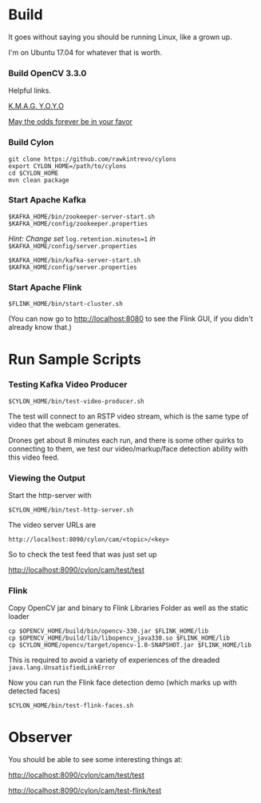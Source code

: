 
# Build

It goes without saying you should be running Linux, like a grown up. 

I'm on Ubuntu 17.04 for whatever that is worth.

### Build OpenCV 3.3.0

Helpful links.

[K.M.A.G. Y.O.Y.O](http://www.urbandictionary.com/define.php?term=KMAG%20YOYO)

[May the odds forever be in your favor](http://opencv-java-tutorials.readthedocs.io/en/latest/01-installing-opencv-for-java.html)

### Build Cylon

	git clone https://github.com/rawkintrevo/cylons
	export CYLON_HOME=/path/to/cylons
	cd $CYLON_HOME
	mvn clean package

### Start Apache Kafka 

`$KAFKA_HOME/bin/zookeeper-server-start.sh $KAFKA_HOME/config/zookeeper.properties`

*Hint: Change set* `log.retention.minutes=1` *in* `$KAFKA_HOME/config/server.properties` 

`$KAFKA_HOME/bin/kafka-server-start.sh $KAFKA_HOME/config/server.properties`


### Start Apache Flink

`$FLINK_HOME/bin/start-cluster.sh`

(You can now go to [http://localhost:8080](http://localhost:8080) to see the Flink GUI, if you didn't already know that.)

# Run Sample Scripts

### Testing Kafka Video Producer

`$CYLON_HOME/bin/test-video-producer.sh`

The test will connect to an RSTP video stream, which is the same type of video that the webcam generates.

Drones get about 8 minutes each run, and there is some other quirks to connecting to them, we test our video/markup/face
 detection ability with this video feed.
 
### Viewing the Output

Start the http-server with 

`$CYLON_HOME/bin/test-http-server.sh`

The video server URLs are 

`http://localhost:8090/cylon/cam/<topic>/<key>`

So to check the test feed that was just set up

[http://localhost:8090/cylon/cam/test/test](http://localhost:8090/cylon/cam/test/test)

### Flink

Copy OpenCV jar and binary to Flink Libraries Folder as well as the static loader

	cp $OPENCV_HOME/build/bin/opencv-330.jar $FLINK_HOME/lib
	cp $OPENCV_HOME/build/lib/libopencv_java330.so $FLINK_HOME/lib
	cp $CYLON_HOME/opencv/target/opencv-1.0-SNAPSHOT.jar $FLINK_HOME/lib

	
This is required to avoid a variety of experiences of the dreaded
`java.lang.UnsatisfiedLinkError`
	
Now you can run the Flink face detection demo (which marks up with detected faces)

`$CYLON_HOME/bin/test-flink-faces.sh`

# Observer

You should be able to see some interesting things at:

[http://localhost:8090/cylon/cam/test/test](http://localhost:8090/cylon/cam/test/test)

[http://localhost:8090/cylon/cam/test-flink/test](http://localhost:8090/cylon/cam/test-flink/test)

